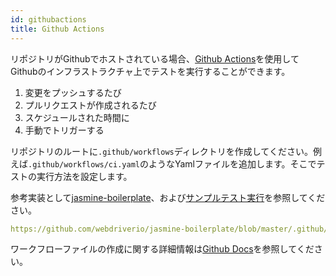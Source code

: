```yaml
---
id: githubactions
title: Github Actions
---
```


リポジトリがGithubでホストされている場合、[Github Actions](https://docs.github.com/en/actions)を使用してGithubのインフラストラクチャ上でテストを実行することができます。

1. 変更をプッシュするたび
2. プルリクエストが作成されるたび
3. スケジュールされた時間に
4. 手動でトリガーする

リポジトリのルートに`.github/workflows`ディレクトリを作成してください。例えば`.github/workflows/ci.yaml`のようなYamlファイルを追加します。そこでテストの実行方法を設定します。

参考実装として[jasmine-boilerplate](https://github.com/webdriverio/jasmine-boilerplate/blob/master/.github/workflows/ci.yaml)、および[サンプルテスト実行](https://github.com/webdriverio/jasmine-boilerplate/actions?query=workflow%3ACI)を参照してください。

```yaml reference
https://github.com/webdriverio/jasmine-boilerplate/blob/master/.github/workflows/ci.yaml
```

ワークフローファイルの作成に関する詳細情報は[Github Docs](https://docs.github.com/en/actions/managing-workflow-runs-and-deployments/managing-workflow-runs/manually-running-a-workflow?tool=cli)を参照してください。